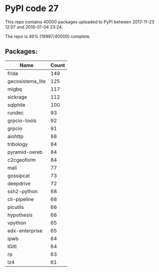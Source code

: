 # PyPI code 27

This repo contains 40000 packages uploaded to PyPI between 
2017-11-23 12:07 and 2018-01-04 23:24.

The repo is 49% (19997/40000) complete.

## Packages:

| Name  | Count |
| ----- | ----- |
| frida | 149 |
| gecosistema_lite | 125 |
| migbq | 117 |
| sickrage | 112 |
| sqlphile | 100 |
| rundec | 93 |
| grpcio-tools | 92 |
| grpcio | 91 |
| aiohttp | 88 |
| tribology | 84 |
| pyramid-oereb | 84 |
| c2cgeoform | 84 |
| mali | 77 |
| gossipcat | 73 |
| deepdrive | 72 |
| ssh2-python | 68 |
| cli-pipeline | 68 |
| picutils | 66 |
| hypothesis | 66 |
| vpython | 65 |
| edx-enterprise | 65 |
| ipwb | 64 |
| IGitt | 64 |
| rp | 63 |
| lz4 | 61 |



